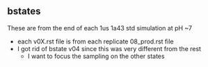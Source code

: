 ## bstates

These are from the end of each 1us 1a43 std simulation at pH ~7
* each v0X.rst file is from each replicate 08_prod.rst file
* I got rid of bstate v04 since this was very different from the rest
    * I want to focus the sampling on the other states
